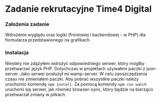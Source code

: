 # Zadanie rekrutacyjne Time4 Digital

### Założenia zadanie
   Wdrożenie wyglądu oraz logiki (frontowej i backendowej - w PHP) dla formularza przedstawionego na grafikach.
### Instalacja
  Niestety nie zdążyłem wdrożyć odpowiedniego serwer, który mógłby przetwarzać język PHP.
  Dotychczas w projektach używałem paczki z json-server. Jako serwer posłużył mi wamp-server. W celu zaoszczędzenia czasu nie zmieniałem paczki. Aby pobrać wszystkie paczki należy uruchomić komendę `npm install`. Za pomocą komendy `npm run watch` uruchomi się serwer, jak również browser-sync, który będzie na bierząco przetwarzał zmiany w plikach. 